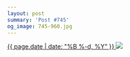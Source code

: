 ```yaml
---
layout: post
summary: 'Post #745'
og_image: 745-960.jpg
---
```


<p>
 <time>
  <a href="/745">
   {{ page.date | date: "%B %-d, %Y" }}
  </a>
 </time>
 <a href="/745">
  <img data-taken="4/11/2018" sizes="(min-width: 700px) 50vw, calc(100vw - 2rem)" src="{{ site.assets_url }}/745-480.jpg" srcset="{{ site.assets_url }}/745-240.jpg 240w, {{ site.assets_url }}/745-480.jpg 480w, {{ site.assets_url }}/745-720.jpg 720w, {{ site.assets_url }}/745-960.jpg 960w"/>
 </a>
</p>

